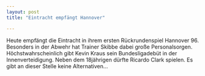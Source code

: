 ```yaml
---
layout: post
title: "Eintracht empfängt Hannover"

---
```


Heute empfängt die Eintracht in ihrem ersten Rückrundenspiel Hannover 96. Besonders in der Abwehr hat Trainer Skibbe dabei große Personalsorgen. Höchstwahrscheinlich gibt Kevin Kraus sein Bundesligadebüt in der Innenverteidigung. Neben dem 18jährigen dürfte Ricardo Clark spielen. Es gibt an dieser Stelle keine Alternativen...


